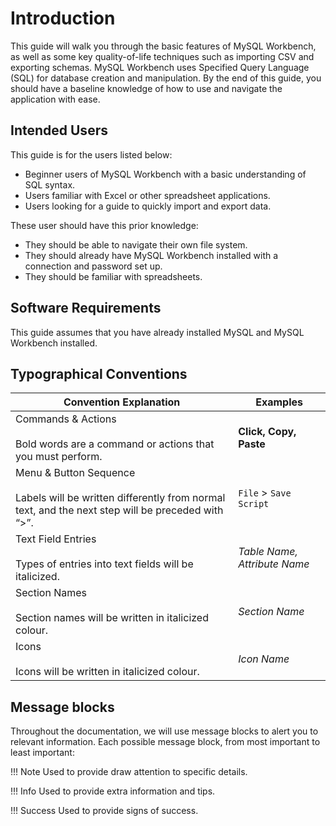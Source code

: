 # Introduction

This guide will walk you through the basic features of MySQL Workbench, as well as some key quality-of-life techniques such as importing CSV and exporting schemas. MySQL Workbench uses Specified Query Language (SQL) for database creation and manipulation. By the end of this guide, you should have a baseline knowledge of how to use and navigate the application with ease.

## Intended Users

This guide is for the users listed below:

- Beginner users of MySQL Workbench with a basic understanding of SQL syntax.
- Users familiar with Excel or other spreadsheet applications.
- Users looking for a guide to quickly import and export data.

These user should have this prior knowledge:

- They should be able to navigate their own file system.
- They should already have MySQL Workbench installed with a connection and password set up.
- They should be familiar with spreadsheets.

## Software Requirements

This guide assumes that you have already installed MySQL and MySQL Workbench installed.

## Typographical Conventions

|Convention Explanation|Examples|
|-|-|
|Commands & Actions <br><br> Bold words are a command or actions that you must perform. |<span class=action>**Click, Copy, Paste**</span>|
|Menu & Button Sequence<br><br>Labels will be written differently from normal text, and the next step will be preceded with “>”.|`File` > `Save Script`|
|Text Field Entries<br><br>Types of entries into text fields will be italicized.|*Table Name, Attribute Name*|
|Section Names<br><br>Section names will be written in italicized colour.|<span class=title>*Section Name*</span>|
|Icons<br><br>Icons will be written in italicized colour.|<span class=icons>*Icon Name*</span>|

## Message blocks

Throughout the documentation, we will use message blocks to alert you to relevant information.
Each possible message block, from most important to least important:

!!! Note
    Used to provide draw attention to specific details.

!!! Info
    Used to provide extra information and tips.

!!! Success
    Used to provide signs of success.

